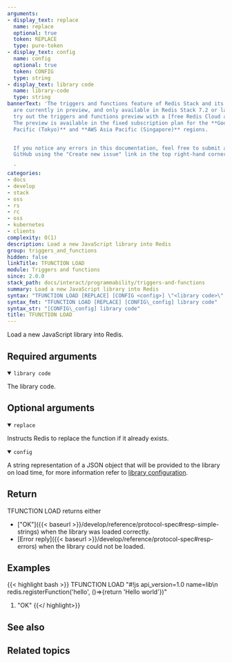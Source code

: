 ```yaml
---
arguments:
- display_text: replace
  name: replace
  optional: true
  token: REPLACE
  type: pure-token
- display_text: config
  name: config
  optional: true
  token: CONFIG
  type: string
- display_text: library code
  name: library-code
  type: string
bannerText: 'The triggers and functions feature of Redis Stack and its documentation
  are currently in preview, and only available in Redis Stack 7.2 or later. You can
  try out the triggers and functions preview with a [free Redis Cloud account](https://redis.com/try-free/?utm_source=redisio&utm_medium=referral&utm_campaign=2023-09-try_free&utm_content=cu-redis_cloud_users).
  The preview is available in the fixed subscription plan for the **Google Cloud Asia
  Pacific (Tokyo)** and **AWS Asia Pacific (Singapore)** regions.


  If you notice any errors in this documentation, feel free to submit an issue to
  GitHub using the "Create new issue" link in the top right-hand corner of this page.

  '
categories:
- docs
- develop
- stack
- oss
- rs
- rc
- oss
- kubernetes
- clients
complexity: O(1)
description: Load a new JavaScript library into Redis
group: triggers_and_functions
hidden: false
linkTitle: TFUNCTION LOAD
module: Triggers and functions
since: 2.0.0
stack_path: docs/interact/programmability/triggers-and-functions
summary: Load a new JavaScript library into Redis
syntax: "TFUNCTION LOAD [REPLACE] [CONFIG <config>] \"<library code>\" \n"
syntax_fmt: "TFUNCTION LOAD [REPLACE] [CONFIG\_config] library code"
syntax_str: "[CONFIG\_config] library code"
title: TFUNCTION LOAD
---
```


Load a new JavaScript library into Redis.

## Required arguments

<details open>
<summary><code>library code</code></summary>

The library code.
</details>

## Optional arguments

<details open>
<summary><code>replace</code></summary>

Instructs Redis to replace the function if it already exists.
</details>

<details open>
<summary><code>config</code></summary>

A string representation of a JSON object that will be provided to the library on load time, for more information refer to [library configuration](../docs/concepts/Library_Configuration.md).
</details>

## Return

TFUNCTION LOAD returns either

* ["OK"]({{< baseurl >}}/develop/reference/protocol-spec#resp-simple-strings) when the library was loaded correctly.
* [Error reply]({{< baseurl >}}/develop/reference/protocol-spec#resp-errors) when the library could not be loaded.

## Examples

{{< highlight bash >}}
TFUNCTION LOAD "#!js api_version=1.0 name=lib\n redis.registerFunction('hello', ()=>{return 'Hello world'})"
1) "OK"
{{</ highlight>}}

## See also

## Related topics
